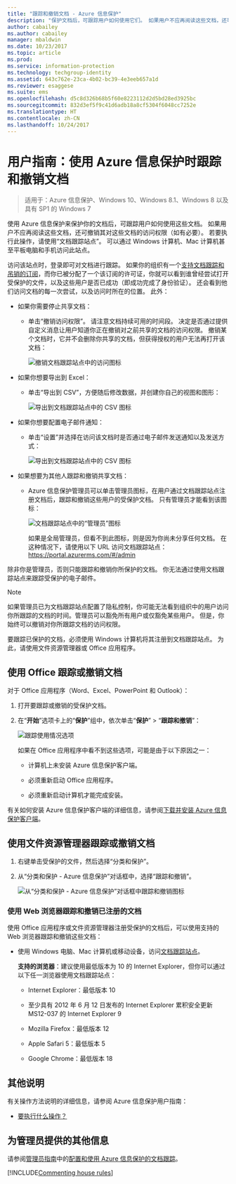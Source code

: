 ```yaml
---
title: "跟踪和撤销文档 - Azure 信息保护"
description: "保护文档后，可跟踪用户如何使用它们。 如果用户不应再阅读这些文档，还可撤销其对这些文档的访问权限（如有必要）。"
author: cabailey
ms.author: cabailey
manager: mbaldwin
ms.date: 10/23/2017
ms.topic: article
ms.prod: 
ms.service: information-protection
ms.technology: techgroup-identity
ms.assetid: 643c762e-23ca-4b02-bc39-4e3eeb657a1d
ms.reviewer: esaggese
ms.suite: ems
ms.openlocfilehash: d5c8d326b68b5f60e8223112d2d5bd28ed3925bc
ms.sourcegitcommit: 832d3ef5f9c41d6adb18a8cf5304f6048cc7252e
ms.translationtype: HT
ms.contentlocale: zh-CN
ms.lasthandoff: 10/24/2017
---
```

# <a name="user-guide-track-and-revoke-your-documents-when-you-use-azure-information-protection"></a>用户指南：使用 Azure 信息保护时跟踪和撤销文档

>适用于：Azure 信息保护、Windows 10、Windows 8.1、Windows 8 以及具有 SP1 的 Windows 7

使用 Azure 信息保护来保护你的文档后，可跟踪用户如何使用这些文档。 如果用户不应再阅读这些文档，还可撤销其对这些文档的访问权限（如有必要）。 若要执行此操作，请使用“文档跟踪站点”。 可以通过 Windows 计算机、Mac 计算机甚至平板电脑和手机访问此站点。

访问该站点时，登录即可对文档进行跟踪。 如果你的组织有一个[支持文档跟踪和吊销的订阅](https://www.microsoft.com/cloud-platform/azure-information-protection-features)，而你已被分配了一个该订阅的许可证，你就可以看到谁曾经尝试打开受保护的文件，以及这些用户是否已成功（即成功完成了身份验证）。 还会看到他们访问文档的每一次尝试，以及访问时所在的位置。 此外：

- 如果你需要停止共享文档： 
    
    - 单击“撤销访问权限”。 请注意文档持续可用的时间段。 决定是否通过提供自定义消息让用户知道你正在撤销对之前共享的文档的访问权限。 撤销某个文档时，它并不会删除你共享的文档，但获得授权的用户无法再打开该文档：
        
        ![撤销文档跟踪站点中的访问图标](../media/tracking-site-revoke-access-icon.png)
        
- 如果你想要导出到 Excel： 
    
    - 单击“导出到 CSV”，方便随后修改数据，并创建你自己的视图和图形：
         
        ![导出到文档跟踪站点中的 CSV 图标](../media/tracking-site-export-icon.png)
         
- 如果你想要配置电子邮件通知： 
     
    - 单击“设置”并选择在访问该文档时是否通过电子邮件发送通知以及发送方式：
        
        ![导出到文档跟踪站点中的 CSV 图标](../media/tracking-site-settings-email.png)

- 如果想要为其他人跟踪和撤销共享文档：
    
    - Azure 信息保护管理员可以单击管理员图标，在用户通过文档跟踪站点注册文档后，跟踪和撤销这些用户的受保护文档。 只有管理员才能看到该图标：
        
        ![文档跟踪站点中的“管理员”图标](../media/tracking-site-admin-icon.png)
        
        如果是全局管理员，但看不到此图标，则是因为你尚未分享任何文档。 在这种情况下，请使用以下 URL 访问文档跟踪站点：https://portal.azurerms.com/#/admin

除非你是管理员，否则只能跟踪和撤销你所保护的文档。 你无法通过使用文档跟踪站点来跟踪受保护的电子邮件。

> [!NOTE] 
> 如果管理员已为文档跟踪站点配置了隐私控制，你可能无法看到组织中的用户访问你所跟踪的文档的时间。管理员可以豁免所有用户或仅豁免某些用户。 但是，你始终可以撤销对你所跟踪文档的访问权限。

要跟踪已保护的文档，必须使用 Windows 计算机将其注册到文档跟踪站点。 为此，请使用文件资源管理器或 Office 应用程序。

## <a name="using-office-to-track-or-revoke-the-document"></a>使用 Office 跟踪或撤销文档

对于 Office 应用程序（Word、Excel、PowerPoint 和 Outlook）： 

1. 打开要跟踪或撤销的受保护文档。

2. 在“**开始**”选项卡上的“**保护**”组中，依次单击“**保护**” > “**跟踪和撤销**”：

    ![跟踪使用情况选项](../media/track-usage-callout.png)
    
    如果在 Office 应用程序中看不到这些选项，可能是由于以下原因之一：
    
    - 计算机上未安装 Azure 信息保护客户端。
    
    - 必须重新启动 Office 应用程序。
    
    - 必须重新启动计算机才能完成安装。
    
有关如何安装 Azure 信息保护客户端的详细信息，请参阅[下载并安装 Azure 信息保护客户端](install-client-app.md)。

## <a name="using-file-explorer-to-track-or-revoke-the-document"></a>使用文件资源管理器跟踪或撤销文档

1. 右键单击受保护的文件，然后选择“分类和保护”。

2. 从“分类和保护 - Azure 信息保护”对话框中，选择“跟踪和撤销”。

    ![从“分类和保护 - Azure 信息保护”对话框中跟踪和撤销图标](../media/track-and-revoke.png)


### <a name="using-a-web-browser-to-track-and-revoke-documents-that-you-have-registered"></a>使用 Web 浏览器跟踪和撤销已注册的文档

使用 Office 应用程序或文件资源管理器注册受保护的文档后，可以使用支持的 Web 浏览器跟踪和撤销这些文档：

- 使用 Windows 电脑、Mac 计算机或移动设备，访问[文档跟踪站点](https://go.microsoft.com/fwlink/?LinkId=529562)。

    **支持的浏览器**：建议使用最低版本为 10 的 Internet Explorer，但你可以通过以下任一浏览器使用文档跟踪站点：

    - Internet Explorer：最低版本 10

    - 至少具有 2012 年 6 月 12 日发布的 Internet Explorer 累积安全更新 MS12-037 的 Internet Explorer 9

    - Mozilla Firefox：最低版本 12

    - Apple Safari 5：最低版本 5

    - Google Chrome：最低版本 18


## <a name="other-instructions"></a>其他说明
有关操作方法说明的详细信息，请参阅 Azure 信息保护用户指南：

- [要执行什么操作？](client-user-guide.md#what-do-you-want-to-do)

## <a name="additional-information-for-administrators"></a>为管理员提供的其他信息    
请参阅[管理员指南](client-admin-guide.md)中的[配置和使用 Azure 信息保护的文档跟踪](client-admin-guide-document-tracking.md)。

[!INCLUDE[Commenting house rules](../includes/houserules.md)]